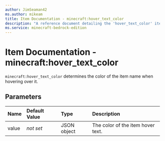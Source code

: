 ```yaml
---
author: JimSeaman42
ms.author: mikeam
title: Item Documentation - minecraft:hover_text_color
description: "A reference document detailing the 'hover_text_color' item component"
ms.service: minecraft-bedrock-edition
---
```


# Item Documentation - minecraft:hover_text_color

`minecraft:hover_text_color` determines the color of the item name when hovering over it.

## Parameters

|Name |Default Value  |Type  |Description  |
|:----------|:----------|:----------|:----------|
| value|*not set*| JSON object| The color of the item hover text.|
